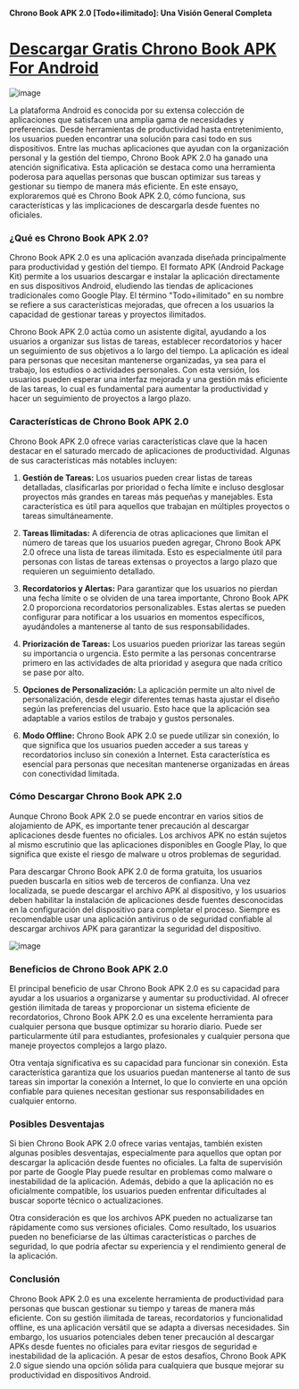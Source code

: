 **Chrono Book APK 2.0 [Todo+ilimitado]: Una Visión General Completa**

# [Descargar Gratis Chrono Book APK For Android](https://chrono-book.es.modfyp.com/)

![image](https://github.com/user-attachments/assets/2be7bb3f-0a5c-4cb6-ac71-9e850fdc51fb)

La plataforma Android es conocida por su extensa colección de aplicaciones que satisfacen una amplia gama de necesidades y preferencias. Desde herramientas de productividad hasta entretenimiento, los usuarios pueden encontrar una solución para casi todo en sus dispositivos. Entre las muchas aplicaciones que ayudan con la organización personal y la gestión del tiempo, Chrono Book APK 2.0 ha ganado una atención significativa. Esta aplicación se destaca como una herramienta poderosa para aquellas personas que buscan optimizar sus tareas y gestionar su tiempo de manera más eficiente. En este ensayo, exploraremos qué es Chrono Book APK 2.0, cómo funciona, sus características y las implicaciones de descargarla desde fuentes no oficiales.

### ¿Qué es Chrono Book APK 2.0?

Chrono Book APK 2.0 es una aplicación avanzada diseñada principalmente para productividad y gestión del tiempo. El formato APK (Android Package Kit) permite a los usuarios descargar e instalar la aplicación directamente en sus dispositivos Android, eludiendo las tiendas de aplicaciones tradicionales como Google Play. El término "Todo+ilimitado" en su nombre se refiere a sus características mejoradas, que ofrecen a los usuarios la capacidad de gestionar tareas y proyectos ilimitados.

Chrono Book APK 2.0 actúa como un asistente digital, ayudando a los usuarios a organizar sus listas de tareas, establecer recordatorios y hacer un seguimiento de sus objetivos a lo largo del tiempo. La aplicación es ideal para personas que necesitan mantenerse organizadas, ya sea para el trabajo, los estudios o actividades personales. Con esta versión, los usuarios pueden esperar una interfaz mejorada y una gestión más eficiente de las tareas, lo cual es fundamental para aumentar la productividad y hacer un seguimiento de proyectos a largo plazo.

### Características de Chrono Book APK 2.0

Chrono Book APK 2.0 ofrece varias características clave que la hacen destacar en el saturado mercado de aplicaciones de productividad. Algunas de sus características más notables incluyen:

1. **Gestión de Tareas:** Los usuarios pueden crear listas de tareas detalladas, clasificarlas por prioridad o fecha límite e incluso desglosar proyectos más grandes en tareas más pequeñas y manejables. Esta característica es útil para aquellos que trabajan en múltiples proyectos o tareas simultáneamente.

2. **Tareas Ilimitadas:** A diferencia de otras aplicaciones que limitan el número de tareas que los usuarios pueden agregar, Chrono Book APK 2.0 ofrece una lista de tareas ilimitada. Esto es especialmente útil para personas con listas de tareas extensas o proyectos a largo plazo que requieren un seguimiento detallado.

3. **Recordatorios y Alertas:** Para garantizar que los usuarios no pierdan una fecha límite o se olviden de una tarea importante, Chrono Book APK 2.0 proporciona recordatorios personalizables. Estas alertas se pueden configurar para notificar a los usuarios en momentos específicos, ayudándoles a mantenerse al tanto de sus responsabilidades.

4. **Priorización de Tareas:** Los usuarios pueden priorizar las tareas según su importancia o urgencia. Esto permite a las personas concentrarse primero en las actividades de alta prioridad y asegura que nada crítico se pase por alto.

5. **Opciones de Personalización:** La aplicación permite un alto nivel de personalización, desde elegir diferentes temas hasta ajustar el diseño según las preferencias del usuario. Esto hace que la aplicación sea adaptable a varios estilos de trabajo y gustos personales.

6. **Modo Offline:** Chrono Book APK 2.0 se puede utilizar sin conexión, lo que significa que los usuarios pueden acceder a sus tareas y recordatorios incluso sin conexión a Internet. Esta característica es esencial para personas que necesitan mantenerse organizadas en áreas con conectividad limitada.

### Cómo Descargar Chrono Book APK 2.0

Aunque Chrono Book APK 2.0 se puede encontrar en varios sitios de alojamiento de APK, es importante tener precaución al descargar aplicaciones desde fuentes no oficiales. Los archivos APK no están sujetos al mismo escrutinio que las aplicaciones disponibles en Google Play, lo que significa que existe el riesgo de malware u otros problemas de seguridad.

Para descargar Chrono Book APK 2.0 de forma gratuita, los usuarios pueden buscarla en sitios web de terceros de confianza. Una vez localizada, se puede descargar el archivo APK al dispositivo, y los usuarios deben habilitar la instalación de aplicaciones desde fuentes desconocidas en la configuración del dispositivo para completar el proceso. Siempre es recomendable usar una aplicación antivirus o de seguridad confiable al descargar archivos APK para garantizar la seguridad del dispositivo.

![image](https://github.com/user-attachments/assets/fdd4a919-47fd-4917-bed8-e21abae1df6f)

### Beneficios de Chrono Book APK 2.0

El principal beneficio de usar Chrono Book APK 2.0 es su capacidad para ayudar a los usuarios a organizarse y aumentar su productividad. Al ofrecer gestión ilimitada de tareas y proporcionar un sistema eficiente de recordatorios, Chrono Book APK 2.0 es una excelente herramienta para cualquier persona que busque optimizar su horario diario. Puede ser particularmente útil para estudiantes, profesionales y cualquier persona que maneje proyectos complejos a largo plazo.

Otra ventaja significativa es su capacidad para funcionar sin conexión. Esta característica garantiza que los usuarios puedan mantenerse al tanto de sus tareas sin importar la conexión a Internet, lo que lo convierte en una opción confiable para quienes necesitan gestionar sus responsabilidades en cualquier entorno.

### Posibles Desventajas

Si bien Chrono Book APK 2.0 ofrece varias ventajas, también existen algunas posibles desventajas, especialmente para aquellos que optan por descargar la aplicación desde fuentes no oficiales. La falta de supervisión por parte de Google Play puede resultar en problemas como malware o inestabilidad de la aplicación. Además, debido a que la aplicación no es oficialmente compatible, los usuarios pueden enfrentar dificultades al buscar soporte técnico o actualizaciones.

Otra consideración es que los archivos APK pueden no actualizarse tan rápidamente como sus versiones oficiales. Como resultado, los usuarios pueden no beneficiarse de las últimas características o parches de seguridad, lo que podría afectar su experiencia y el rendimiento general de la aplicación.

### Conclusión

Chrono Book APK 2.0 es una excelente herramienta de productividad para personas que buscan gestionar su tiempo y tareas de manera más eficiente. Con su gestión ilimitada de tareas, recordatorios y funcionalidad offline, es una aplicación versátil que se adapta a diversas necesidades. Sin embargo, los usuarios potenciales deben tener precaución al descargar APKs desde fuentes no oficiales para evitar riesgos de seguridad e inestabilidad de la aplicación. A pesar de estos desafíos, Chrono Book APK 2.0 sigue siendo una opción sólida para cualquiera que busque mejorar su productividad en dispositivos Android.
